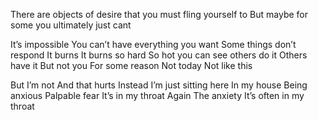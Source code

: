 There are objects of desire that you must fling yourself to
But maybe for some you ultimately just cant

It’s impossible
You can’t have everything you want
Some things don’t respond
It burns
It burns so hard
So hot
you can see others do it
Others have it
But not you
For some reason
Not today
Not like this
<!-- I feel anxious and inferior to Greg lobanov 
it’s like we’ve had very similar paths but he’s actually doing what I want to or wish I could be doing
-->
But I’m not
And that hurts
Instead I’m just sitting here
In my house
Being anxious
Palpable fear
It’s in my throat
Again
The anxiety
It’s often in my throat